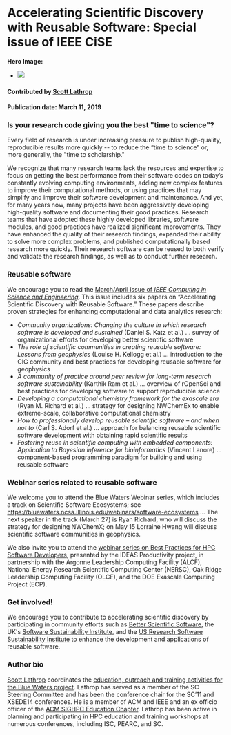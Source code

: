 # Accelerating Scientific Discovery with Reusable Software: Special issue of IEEE CiSE    

**Hero Image:**
- <img src="https://github.com/betterscientificsoftware/images/raw/master/Blog_0319_CiSEIssueMonoV3_1176x432.png" />

#### Contributed by [Scott Lathrop](https://github.com/scottlathrop "Scott Lathrop GitHub Profile")

#### Publication date: March 11, 2019

### Is your research code giving you the best "time to science"?

Every field of research is under increasing pressure to publish high-quality, reproducible results more quickly -- to reduce the “time to science” or, more generally, the "time to scholarship."

We recognize that many research teams lack the resources and expertise to focus on getting the best performance from their software codes on today’s constantly evolving computing environments, adding new complex features to improve their computational methods, or using practices that may simplify and improve their software development and maintenance. And yet, for many years now, many projects  have been aggressively developing high-quality software and documenting their good practices. Research teams that have adopted these highly developed libraries, software modules, and good practices have realized significant improvements. They have enhanced the quality of their research findings, expanded their ability to solve more complex problems, and   published computationally based research more quickly. Their research software can be reused to both verify and validate the research findings, as well as to conduct further research.

### Reusable software

We encourage you to read  the [March/April issue of *IEEE Computing in Science and Engineering*](https://www.computer.org/csdl/magazine/cs). This issue includes six papers on “Accelerating Scientific Discovery with Reusable Software.” These papers describe proven strategies for enhancing computational and data analytics research:

* _Community organizations: Changing the culture in which research software is developed and sustained_ (Daniel S. Katz et al.) ... survey of organizational efforts for developing better scientific software
* _The role of scientific communities in creating reusable software: Lessons from geophysics_ (Louise H. Kellogg et al.) ... introduction to the CIG community and best practices for developing reusable software for geophysics
* _A community of practice around peer review for long-term research software sustainability_ (Karthik Ram et al.) ... overview of rOpenSci and best practices for developing software to support reproducible science
* _Developing a computational chemistry framework for the exascale era_ (Ryan M. Richard et al.) ... strategy for designing NWChemEx to enable extreme-scale, collaborative computational chemistry
* _How to professionally develop reusable scientific software – and when not to_ (Carl S. Adorf et al.) ... approach for balancing reusable scientific software development with obtaining rapid scientific results
* _Fostering reuse in scientific computing with embedded components: Application to Bayesian inference for bioinformatics_ (Vincent Lanore) ... component-based programming paradigm for building and using reusable software

### Webinar series related to reusable software

We welcome you to attend the Blue Waters Webinar series, which includes a track on Scientific Software Ecosystems; see https://bluewaters.ncsa.illinois.edu/webinars/software-ecosystems ... The next speaker in the track (March 27) is Ryan Richard, who will discuss the strategy for designing NWChemX; on May 15 Lorraine Hwang will discuss scientific software communities in geophysics.

We also invite you to attend the [webinar series on Best Practices for HPC Software Developers](https://ideas-productivity.org/events/hpc-best-practices-webinars), presented by the IDEAS Productivity project, in partnership with the Argonne Leadership Computing Facility (ALCF), National Energy Research Scientific Computing Center (NERSC), Oak Ridge Leadership Computing Facility (OLCF), and the DOE Exascale Computing Project (ECP).  

### Get involved!

We encourage you to contribute to accelerating scientific discovery by participating in community efforts such as [Better Scientific Software](https://bssw.io), the UK's [Software Sustainability Institute](https://software.ac.uk), and the [US Research Software Sustainability Institute](http://urssi.us) to enhance the development and applications of reusable software.

### Author bio
[Scott Lathrop](https://github.com/scottlathrop) coordinates the [education, outreach and training activities for the Blue Waters project](https://bluewaters.ncsa.illinois.edu/education-overview). Lathrop has served as a member of the SC Steering Committee and has been the conference chair for the SC’11 and XSEDE14 conferences.  He is a member of ACM and IEEE and an ex officio officer of the [ACM SIGHPC Education Chapter](https://sighpceducation.acm.org). Lathrop has been active in planning  and participating in HPC education and training workshops at numerous conferences, including  ISC, PEARC, and SC.

<!---
- Guidance for author bio:
- Length: 50-100 words.
- Can include hyperlinks.
- Mention your current position, employer, a bit about your background.
- Include info about your interests related to software productivity and sustainability.
- Anything else you want to mention.
---!>

<!---
Publish: preview
Categories: planning, collaboration
Topics: design, projects and organizations
Tags: bssw-blog-article
Level: 2
Prerequisites: default
Aggregate: none
--->
